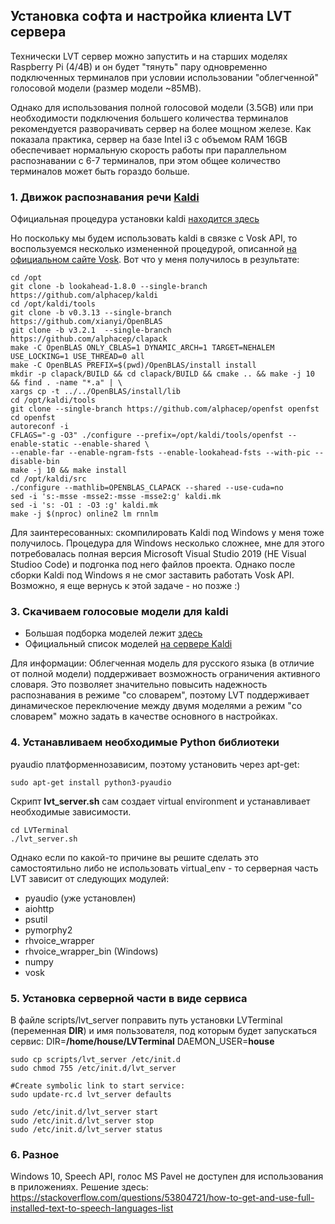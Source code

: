 ## Установка софта и настройка клиента LVT сервера

Технически LVT сервер можно запустить и на старших моделях Raspberry Pi (4/4B) и он будет "тянуть" 
пару одновременно подключенных терминалов при условии использовании "облегченной" голосовой модели
(размер модели ~85MB).

Однако для использования полной голосовой модели (3.5GB) или при необходимости подключения большего 
количества терминалов рекомендуется разворачивать сервер на более мощном железе. Как показала 
практика, сервер на базе Intel i3 с объемом RAM 16GB обеспечивает нормальную скорость работы при 
параллельном распознавании с 6-7 терминалов, при этом общее количество терминалов может быть 
гораздо больше. 


### 1. Движок распознавания речи [Kaldi](http://kaldi-asr.org/doc)

Официальная процедура установки kaldi [находится здесь](http://kaldi-asr.org/doc/install.html)

Но поскольку мы будем использовать kaldi в связке с Vosk API, то воспользуемся несколько измененной
процедурой, описанной [на официальном сайте Vosk](https://alphacephei.com/vosk/).
Вот что у меня получилось в результате:


```
cd /opt
git clone -b lookahead-1.8.0 --single-branch https://github.com/alphacep/kaldi
cd /opt/kaldi/tools
git clone -b v0.3.13 --single-branch https://github.com/xianyi/OpenBLAS
git clone -b v3.2.1  --single-branch https://github.com/alphacep/clapack
make -C OpenBLAS ONLY_CBLAS=1 DYNAMIC_ARCH=1 TARGET=NEHALEM USE_LOCKING=1 USE_THREAD=0 all
make -C OpenBLAS PREFIX=$(pwd)/OpenBLAS/install install
mkdir -p clapack/BUILD && cd clapack/BUILD && cmake .. && make -j 10 && find . -name "*.a" | \
xargs cp -t ../../OpenBLAS/install/lib
cd /opt/kaldi/tools
git clone --single-branch https://github.com/alphacep/openfst openfst
cd openfst
autoreconf -i
CFLAGS="-g -O3" ./configure --prefix=/opt/kaldi/tools/openfst --enable-static --enable-shared \
--enable-far --enable-ngram-fsts --enable-lookahead-fsts --with-pic --disable-bin
make -j 10 && make install
cd /opt/kaldi/src
./configure --mathlib=OPENBLAS_CLAPACK --shared --use-cuda=no
sed -i 's:-msse -msse2:-msse -msse2:g' kaldi.mk
sed -i 's: -O1 : -O3 :g' kaldi.mk
make -j $(nproc) online2 lm rnnlm
```

Для заинтересованных: скомпилировать Kaldi под Windows у меня тоже получилось. Процедура для Windows 
несколько сложнее, мне для этого потребовалась полная версия Microsoft Visual Studio 2019 (НЕ Visual Studioo Code) 
и подгонка под него файлов проекта. Однако после сборки Kaldi под Windows я не смог заставить работать 
Vosk API. Возможно, я еще вернусь к этой задаче - но позже :)


### 3. Скачиваем голосовые модели для kaldi

 * Большая подборка моделей лежит [здесь](https://alphacephei.com/vosk/models)
 * Официальный список моделей [на сервере Kaldi](http://kaldi-asr.org/models.html)

Для информации: Облегченная модель для русского языка (в отличие от полной модели) 
поддерживает возможность ограничения активного словаря. Это позволяет значительно 
повысить надежность распознавания в режиме "со словарем", поэтому LVT поддерживает
динамическое переключение между двумя моделями а режим "со словарем" можно задать
в качестве основного в настройках.

### 4. Устанавливаем необходимые Python библиотеки

pyaudio платформеннозависим, поэтому установить через apt-get:    
```
sudo apt-get install python3-pyaudio
```

Скрипт **lvt_server.sh** сам создает virtual environment и устанавливает необходимые зависимости.
```
cd LVTerminal
./lvt_server.sh
```

Однако если по какой-то причине вы решите сделать это самостоятильно либо не использовать virtual_env - то серверная часть LVT зависит от следующих модулей:

 * pyaudio (уже установлен)
 * aiohttp
 * psutil 
 * pymorphy2 
 * rhvoice_wrapper 
 * rhvoice_wrapper_bin (Windows)
 * numpy
 * vosk

### 5. Установка серверной части в виде сервиса

 В файле scripts/lvt_server поправить путь установки LVTerminal (переменная **DIR**) и имя пользователя, под которым будет запускаться сервис:
    DIR=**/home/house/LVTerminal**
    DAEMON_USER=**house**

    sudo cp scripts/lvt_server /etc/init.d
    sudo chmod 755 /etc/init.d/lvt_server

    #Create symbolic link to start service:
    sudo update-rc.d lvt_server defaults

    sudo /etc/init.d/lvt_server start
    sudo /etc/init.d/lvt_server stop
    sudo /etc/init.d/lvt_server status



### 6. Разное

Windows 10, Speech API, голос MS Pavel не доступен для использования в приложениях.
Решение здесь: https://stackoverflow.com/questions/53804721/how-to-get-and-use-full-installed-text-to-speech-languages-list


